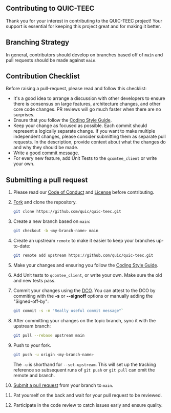 ## Contributing to QUIC-TEEC

Thank you for your interest in contributing to the QUIC-TEEC project! Your support is essential for keeping this project great and for making it better.

## Branching Strategy

In general, contributors should develop on branches based off of `main` and pull requests should be made against `main`.

## Contribution Checklist
Before raising a pull-request, please read and follow this checklist:
 
- It's a good idea to arrange a discussion with other developers to ensure there is consensus on large features, architecture changes, and other core code changes. PR reviews will go much faster when there are no surprises.
- Ensure that you follow the [Coding Style Guide](CODING-STYLE.md).
- Keep your change as focused as possible. Each commit should represent a logically separate change.
  If you want to make multiple independent changes, please consider submitting them as separate pull requests.
  In the description, provide context about what the changes do and why they should be made.
- Write a [good commit message](http://tbaggery.com/2008/04/19/a-note-about-git-commit-messages.html).
- For every new feature, add Unit Tests to the `qcomtee_client` or write your own.

## Submitting a pull request

1. Please read our [Code of Conduct](CODE-OF-CONDUCT.md) and [License](LICENSE.txt) before contributing.
1. [Fork](https://github.com/quic/quic-teec/fork) and clone the repository.
    
    ```bash
    git clone https://github.com/quic/quic-teec.git
    ``` 

1. Create a new branch based on `main`:

    ```bash 
    git checkout -b <my-branch-name> main
    ```

1. Create an upstream `remote` to make it easier to keep your branches up-to-date:

    ```bash
    git remote add upstream https://github.com/quic/quic-teec.git
    ```

1. Make your changes and ensuring you follow the [Coding Style Guide](CODING-STYLE.md).
1. Add Unit tests to `qcomtee_client`, or write your own. Make sure the old and new tests pass.
1. Commit your changes using the [DCO](http://developercertificate.org/). You can attest to the DCO by commiting with the **-s** or **--signoff** options or manually adding the "Signed-off-by":
    
    ```bash
    git commit -s -m "Really useful commit message"`
    ```

1. After committing your changes on the topic branch, sync it with the upstream branch:

    ```bash
    git pull --rebase upstream main
    ```

1. Push to your fork.

    ```bash
    git push -u origin <my-branch-name>
    ```

    The `-u` is shorthand for `--set-upstream`. This will set up the tracking reference so subsequent runs of `git push` or `git pull` can omit the remote and branch.

1. [Submit a pull request](https://github.com/quic/<REPLACE-ME>/pulls) from your branch to `main`.
1. Pat yourself on the back and wait for your pull request to be reviewed.
1. Participate in the code review to catch issues early and ensure quality.
